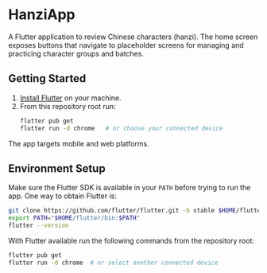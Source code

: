 # HanziApp

A Flutter application to review Chinese characters (hanzi). The home screen exposes buttons that navigate to placeholder screens for managing and practicing character groups and batches.

## Getting Started

1. [Install Flutter](https://docs.flutter.dev/get-started/install) on your machine.
2. From this repository root run:
   ```bash
   flutter pub get
   flutter run -d chrome   # or choose your connected device
   ```

The app targets mobile and web platforms.

## Environment Setup

Make sure the Flutter SDK is available in your `PATH` before trying to run the
app. One way to obtain Flutter is:

```bash
git clone https://github.com/flutter/flutter.git -b stable $HOME/flutter
export PATH="$HOME/flutter/bin:$PATH"
flutter --version
```

With Flutter available run the following commands from the repository root:

```bash
flutter pub get
flutter run -d chrome  # or select another connected device
```

